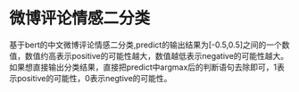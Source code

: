 # 微博评论情感二分类
基于bert的中文微博评论情感二分类,predict的输出结果为[-0.5,0.5]之间的一个数值，数值约高表示positive的可能性越大，数值越低表示negative的可能性越大。
如果想直接输出分类结果，直接把predict中argmax后的判断语句去除即可，1表示positive的可能性，0表示negtive的可能性。
